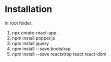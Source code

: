 # Installation
In root folder:
  1. npx create-react-app .
  2. npm install popper.js
  3. npm install jquery
  4. npm install --save bootstrap
  5. npm install --save reactstrap react react-dom
